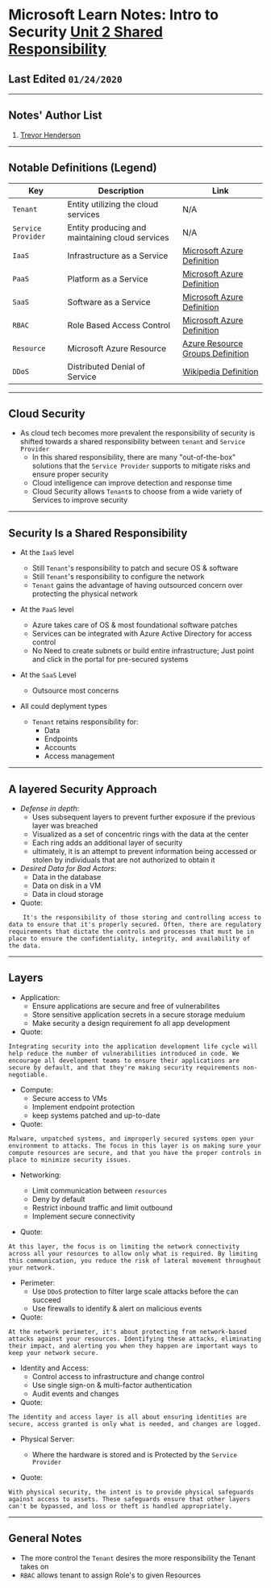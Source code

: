 # Microsoft Learn Notes: Intro to Security [Unit 2 Shared Responsibility](https://docs.microsoft.com/en-us/learn/modules/intro-to-security-in-azure/2-shared-responsibility)  

## Last Edited `01/24/2020`  

---  

## Notes' Author List  

1. [Trevor Henderson](https://github.com/trevor-henderson)  

---  

## Notable Definitions (Legend)  

| Key | Description | Link |  
|-------------|-------------|-------------|  
| `Tenant` | Entity utilizing the cloud services | N/A |
| `Service Provider` | Entity producing and maintaining cloud services | N/A |  
| `IaaS` | Infrastructure as a Service | [Microsoft Azure Definition](https://azure.microsoft.com/en-us/overview/what-is-iaas/) |
| `PaaS` | Platform as a Service | [Microsoft Azure Definition](https://azure.microsoft.com/en-us/overview/what-is-paas/) |
| `SaaS` | Software as a Service | [Microsoft Azure Definition](https://azure.microsoft.com/en-us/overview/what-is-saas/) |  
| `RBAC` | Role Based Access Control | [Microsoft Azure Definition](https://docs.microsoft.com/en-us/azure/role-based-access-control/overview)  
| `Resource` | Microsoft Azure Resource | [Azure Resource Groups Definition](https://docs.microsoft.com/en-us/azure/azure-resource-manager/management/overview#resource-groups)
| `DDoS` | Distributed Denial of Service | [Wikipedia Definition](https://en.wikipedia.org/wiki/Denial-of-service_attack)
---  

## Cloud Security

- As cloud tech becomes more prevalent the responsibility of security is shifted towards a shared responsibility between `tenant` and `Service Provider`  
  - In this shared responsibility, there are many "out-of-the-box" solutions that the `Service Provider` supports to mitigate risks and ensure proper security  
  - Cloud intelligence can improve detection and response time  
  - Cloud Security allows `Tenant`s to choose from a wide variety of Services to improve security  

---  

## Security Is a Shared Responsibility  

- At the `IaaS` level  
  - Still `Tenant`'s responsibility to patch and secure OS & software  
  - Still `Tenant`'s responsibility to configure the network  
  - `Tenant` gains the advantage of having outsourced concern over protecting the physical network  

- At the `PaaS` level  
  - Azure takes care of OS & most foundational software patches  
  - Services can be integrated with Azure Active Directory for access control  
  - No Need to create subnets or build entire infrastructure; Just point and click in the portal for pre-secured systems  
- At the `SaaS` Level  
  - Outsource most concerns  
- All could deplyment types  
  - `Tenant` retains responsibility for:  
    - Data  
    - Endpoints  
    - Accounts  
    - Access management  

---  

## A layered Security Approach  

- _Defense in depth_:  
  - Uses subsequent layers to prevent further exposure if the previous layer was breached  
  - Visualized as a set of concentric rings with the data at the center  
  - Each ring adds an additional layer of security  
  - ultimately, it is an attempt to prevent information being accessed or stolen by individuals that are not authorized to obtain it  
- _Desired Data for Bad Actors_:  
  - Data in the database  
  - Data on disk in a VM  
  - Data in cloud storage  
- Quote:  

``` text  
    It's the responsibility of those storing and controlling access to data to ensure that it's properly secured. Often, there are regulatory requirements that dictate the controls and processes that must be in place to ensure the confidentiality, integrity, and availability of the data.
```  

---
## Layers  

- Application:  
  - Ensure applications are secure and free of vulnerabilites  
  - Store sensitive application secrets in a secure storage meduium  
  - Make security a design requirement fo all app development  
- Quote:  

``` text  
Integrating security into the application development life cycle will help reduce the number of vulnerabilities introduced in code. We encourage all development teams to ensure their applications are secure by default, and that they're making security requirements non-negotiable.
```  

- Compute:  
  - Secure access to VMs  
  - Implement endpoint protection  
  - keep systems patched and up-to-date  
- Quote:  

``` text  
Malware, unpatched systems, and improperly secured systems open your environment to attacks. The focus in this layer is on making sure your compute resources are secure, and that you have the proper controls in place to minimize security issues.  

```  

- Networking:  
  - Limit communication between `resources`  
  - Deny by default  
  - Restrict inbound traffic and limit outbound  
  - Implement secure connectivity  

- Quote:  

``` text  
At this layer, the focus is on limiting the network connectivity across all your resources to allow only what is required. By limiting this communication, you reduce the risk of lateral movement throughout your network.
```  

- Perimeter:  
  - Use `DDoS` protection to filter large scale attacks before the can succeed  
  - Use firewalls to identify & alert on malicious events  
- Quote:  

``` text  
At the network perimeter, it's about protecting from network-based attacks against your resources. Identifying these attacks, eliminating their impact, and alerting you when they happen are important ways to keep your network secure.
```  

- Identity and Access:  
  - Control access to infrastructure and change control  
  - Use single sign-on & multi-factor authentication  
  - Audit events and changes  
- Quote:  

``` text
The identity and access layer is all about ensuring identities are secure, access granted is only what is needed, and changes are logged.
```  

- Physical Server:  
  - Where the hardware is stored and is Protected by the `Service Provider`  

- Quote:  

``` text
With physical security, the intent is to provide physical safeguards against access to assets. These safeguards ensure that other layers can't be bypassed, and loss or theft is handled appropriately.
```  

---  

## General Notes  

- The more control the `Tenant` desires the more responsibility the Tenant takes on  
- `RBAC` allows tenant to assign Role's to given Resources  
